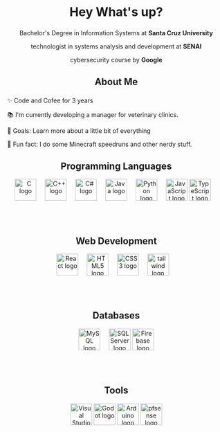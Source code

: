 <h1 align="center">Hey What's up?</h1>

###

<div align="center">
  <p>Bachelor's Degree in Information Systems at <strong>Santa Cruz University</strong></p>
  <p>  technologist in systems analysis and development at <Strong>SENAI </Strong> </p>
  <p> cybersecurity course by <Strong>Google</Strong> </p>
</div>

###

<h2 align="center">About Me</h2>

###

<p align="center">
  
  ✨ Code and Cofee for 3 years<br>
  
  📚 I'm currently developing a manager for veterinary clinics.<br>
  
  🎯 Goals: Learn more about a little bit of everything <br>
  
  🎲 Fun fact: I do some Minecraft speedruns and other nerdy stuff.<br>
</p>

###


###

<div align="center">
  <!-- Programming Languages -->
  <h2>Programming Languages</h2>
  <img src="https://cdn.jsdelivr.net/gh/devicons/devicon/icons/c/c-original.svg" height="50" alt="C logo" title="C" />
  <img width="12" />
  <img src="https://cdn.jsdelivr.net/gh/devicons/devicon/icons/cplusplus/cplusplus-original.svg" height="50" alt="C++ logo" title="C++" />
  <img width="12" />
  <img src="https://cdn.jsdelivr.net/gh/devicons/devicon/icons/csharp/csharp-original.svg" height="50" alt="C# logo" title="C#" />
  <img width="12" />
  <img src="https://cdn.jsdelivr.net/gh/devicons/devicon/icons/java/java-original.svg" height="50" alt="Java logo" title="Java" />
  <img width="12" />
  <img src="https://cdn.jsdelivr.net/gh/devicons/devicon/icons/python/python-original.svg" height="50" alt="Python logo" title="Python" />
  <img width="12" />
  <img src="https://cdn.jsdelivr.net/gh/devicons/devicon/icons/javascript/javascript-original.svg" height="50" alt="JavaScript logo" title="JavaScript" />
  <img src="https://cdn.jsdelivr.net/gh/devicons/devicon@latest/icons/typescript/typescript-original.svg" height="50" alt="TypeScript logo" title="TypeScript" />
  <img width="12" />
          
  
  <br><br>
  
  <!-- Web Development -->
  <h2> Web Development </h2>
  <img src="https://cdn.jsdelivr.net/gh/devicons/devicon/icons/react/react-original.svg" height="50" alt="React logo" title="React" />
  <img width="12" />
  <img src="https://cdn.jsdelivr.net/gh/devicons/devicon/icons/html5/html5-original.svg" height="50" alt="HTML5 logo" title="HTML5" />
  <img width="12" />
  <img src="https://cdn.jsdelivr.net/gh/devicons/devicon/icons/css3/css3-original.svg" height="50" alt="CSS3 logo" title="CSS3" />
  <img width="12" />
  <img src="https://cdn.jsdelivr.net/gh/devicons/devicon@latest/icons/tailwindcss/tailwindcss-original.svg" height="50" alt="tailwind logo" title="tailwind"/>
  <img width="12" />
  
  <br><br>
  
  <!-- Databases -->
  <h2> Databases </h2>
  <img src="https://cdn.jsdelivr.net/gh/devicons/devicon/icons/mysql/mysql-original.svg" height="50" alt="MySQL logo" title="MySQL" />
  <img width="12" />
  <img src="https://cdn.jsdelivr.net/gh/devicons/devicon/icons/microsoftsqlserver/microsoftsqlserver-plain.svg" height="50" alt="SQL Server logo" title="SQL Server" />
  <img src="https://cdn.jsdelivr.net/gh/devicons/devicon@latest/icons/firebase/firebase-plain.svg" height="50" alt="Firebase logo" title="Firebase"/>
  
  <br><br>
  
  <!-- Tools -->
  <h2> Tools </h2
  <img src="https://cdn.jsdelivr.net/gh/devicons/devicon/icons/vscode/vscode-original.svg" height="50" alt="VS Code logo" title="VS Code" />
  <img width="12" />
  <img src="https://cdn.jsdelivr.net/gh/devicons/devicon/icons/visualstudio/visualstudio-plain.svg" height="50" alt="Visual Studio logo" title="Visual Studio" />
  <img src="https://cdn.jsdelivr.net/gh/devicons/devicon@latest/icons/godot/godot-original.svg" height="50" alt="Godot logo" title="Godot" />
  <img src="https://cdn.jsdelivr.net/gh/devicons/devicon@latest/icons/arduino/arduino-original.svg" height="50" alt= "Arduino logo" title="Arduino"/>
  <img src="https://cdn.jsdelivr.net/gh/devicons/devicon@latest/icons/pfsense/pfsense-original.svg" height="50" alt= "pfsense logo" title="pfsense"/>
  <img width="12" />

   
  
</div>

###
<!-- 
<h2 align="center">GitHub Stats</h2>

###

<div align="center">
  <img src="https://github-readme-stats.vercel.app/api?username=yourusername&show_icons=true&theme=dracula" alt="GitHub Stats" />
  <br><br>
  <img src="https://github-readme-stats.vercel.app/api/top-langs/?username=yourusername&layout=compact&theme=dracula" alt="Top Languages" />
</div>
-->
